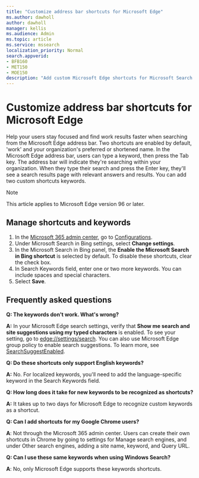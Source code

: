 ```yaml
---
title: "Customize address bar shortcuts for Microsoft Edge"
ms.author: dawholl
author: dawholl
manager: kellis
ms.audience: Admin
ms.topic: article
ms.service: mssearch
localization_priority: Normal
search.appverid:
- BFB160
- MET150
- MOE150
description: "Add custom Microsoft Edge shortcuts for Microsoft Search in Bing or turn off these shortcuts for your organization"
---
```

# Customize address bar shortcuts for Microsoft Edge

Help your users stay focused and find work results faster when searching from the Microsoft Edge address bar. Two shortcuts are enabled by default, 'work' and your organization's preferred or shortened name. In the Microsoft Edge address bar, users can type a keyword, then press the Tab key. The address bar will indicate they're searching within your organization. When they type their search and press the Enter key, they'll see a search results page with relevant answers and results. You can add two custom shortcuts keywords.

> [!NOTE]
> This article applies to Microsoft Edge version 96 or later.

## Manage shortcuts and keywords

1. In the [Microsoft 365 admin center](https://admin.microsoft.com), go to [Configurations](https://admin.microsoft.com/Adminportal/Home#/MicrosoftSearch/configurations).
2. Under Microsoft Search in Bing settings, select **Change settings**.
3. In the Microsoft Search in Bing panel, the **Enable the Microsoft Search in Bing shortcut** is selected by default. To disable these shortcuts, clear the check box.
4. In Search Keywords field, enter one or two more keywords. You can include spaces and special characters.
5. Select **Save**.

## Frequently asked questions

**Q: The keywords don't work. What's wrong?**

**A:** In your Microsoft Edge search settings, verify that **Show me search and site suggestions using my typed characters** is enabled. To see your setting, go to [edge://settings/search](edge://settings/search). You can also use Microsoft Edge group policy to enable search suggestions. To learn more, see [SearchSuggestEnabled](/deployedge/microsoft-edge-policies#searchsuggestenabled).

**Q: Do these shortcuts only support English keywords?**

**A:** No. For localized keywords, you'll need to add the language-specific keyword in the Search Keywords field.

**Q: How long does it take for new keywords to be recognized as shortcuts?**

**A:**  It takes up to two days for Microsoft Edge to recognize custom keywords as a shortcut.

**Q: Can I add shortcuts for my Google Chrome users?**

**A**: Not through the Microsoft 365 admin center. Users can create their own shortcuts in Chrome by going to settings for Manage search engines, and under Other search engines, adding a site name, keyword, and Query URL.

**Q: Can I use these same keywords when using Windows Search?**

**A**: No, only Microsoft Edge supports these keywords shortcuts.
